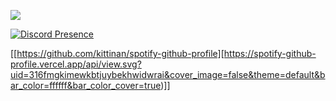 ![](https://komarev.com/ghpvc/?username=emekli1&color=dc143c)

[![Discord Presence](https://lanyard-profile-readme.vercel.app/api/394984398778531840?theme=light&bg=18191c&animated=true&borderRadius=30px&hideStatus=true)](https://discord.com/users/394984398778531840)

[[https://github.com/kittinan/spotify-github-profile][https://spotify-github-profile.vercel.app/api/view.svg?uid=316fmgkimewkbtjuybekhwidwrai&cover_image=false&theme=default&bar_color=ffffff&bar_color_cover=true)]]
